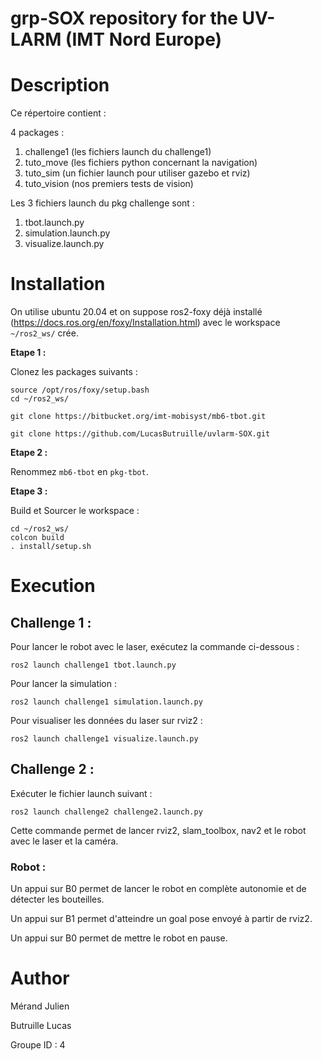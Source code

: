 # grp-SOX repository for the UV-LARM (IMT Nord Europe)

# Description
Ce répertoire contient :

4 packages :

1. challenge1 	(les fichiers launch du challenge1)
2. tuto_move 	(les fichiers python concernant la navigation)
3. tuto_sim		(un fichier launch pour utiliser gazebo et rviz)
4. tuto_vision	(nos premiers tests de vision)

Les 3 fichiers launch du pkg challenge sont :
1. tbot.launch.py
2. simulation.launch.py
3. visualize.launch.py

# Installation

On utilise ubuntu 20.04 et on suppose ros2-foxy déjà installé (https://docs.ros.org/en/foxy/Installation.html) avec le workspace `~/ros2_ws/` crée.

**Etape 1 :** 

Clonez les packages suivants :

```
source /opt/ros/foxy/setup.bash
cd ~/ros2_ws/

git clone https://bitbucket.org/imt-mobisyst/mb6-tbot.git

git clone https://github.com/LucasButruille/uvlarm-SOX.git
```

**Etape 2 :** 

Renommez `mb6-tbot` en `pkg-tbot`.

**Etape 3 :** 

Build et Sourcer le workspace :
```
cd ~/ros2_ws/
colcon build
. install/setup.sh
```


# Execution 

## Challenge 1 :

Pour lancer le robot avec le laser, exécutez la commande ci-dessous : 
```
ros2 launch challenge1 tbot.launch.py
```

Pour lancer la simulation :
```
ros2 launch challenge1 simulation.launch.py
```

Pour visualiser les données du laser sur rviz2 :
```
ros2 launch challenge1 visualize.launch.py
```

## Challenge 2 :

Exécuter le fichier launch suivant :
```
ros2 launch challenge2 challenge2.launch.py
```
Cette commande permet de lancer rviz2, slam_toolbox, nav2 et le robot avec le laser et la caméra.

### Robot :
Un appui sur B0 permet de lancer le robot en complète autonomie et de détecter les bouteilles.

Un appui sur B1 permet d'atteindre un goal pose envoyé à partir de rviz2.

Un appui sur B0 permet de mettre le robot en pause.

# Author

Mérand Julien

Butruille Lucas

Groupe ID : 4


